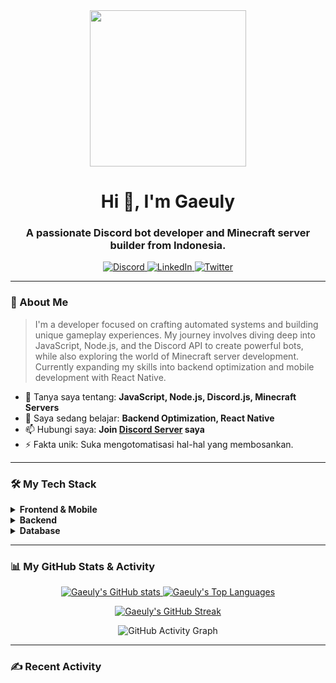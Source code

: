 <div align="center">

  <img src="https://media.giphy.com/media/v1.Y2lkPTc5MGI3NjExb3I5OWd0dHVsdHU2cGJ0aWd1aWx2cXZ5eXN5dDY4eTY2aTlycDl2dSZlcD12MV9pbnRlcm5hbF9naWZfYnlfaWQmY3Q9Zw/M9gbBd9hCsO5y/giphy.gif" width="250" />

  <h1>
    Hi 👋, I'm Gaeuly
  </h1>

  <h3>
    A passionate Discord bot developer and Minecraft server builder from Indonesia.
  </h3>

  <p align="center">
    <a href="https://discord.gg/FnEe7xcYZQ">
      <img src="https://img.shields.io/badge/Discord-5865F2?style=for-the-badge&logo=discord&logoColor=white" alt="Discord"/>
    </a>
    <a href="#">
      <img src="https://img.shields.io/badge/LinkedIn-0A66C2?style=for-the-badge&logo=linkedin&logoColor=white" alt="LinkedIn"/>
    </a>
    <a href="#">
      <img src="https://img.shields.io/badge/Twitter-1DA1F2?style=for-the-badge&logo=twitter&logoColor=white" alt="Twitter"/>
    </a>
  </p>
  
</div>

---

### 👤 About Me

> I'm a developer focused on crafting automated systems and building unique gameplay experiences. My journey involves diving deep into JavaScript, Node.js, and the Discord API to create powerful bots, while also exploring the world of Minecraft server development. Currently expanding my skills into backend optimization and mobile development with React Native.

- 💬 Tanya saya tentang: **JavaScript, Node.js, Discord.js, Minecraft Servers**
- 🌱 Saya sedang belajar: **Backend Optimization, React Native**
- 📫 Hubungi saya: **Join [Discord Server](https://discord.gg/FnEe7xcYZQ) saya**
- ⚡ Fakta unik: Suka mengotomatisasi hal-hal yang membosankan.

---

### 🛠️ My Tech Stack

<details>
  <summary><strong>Frontend & Mobile</strong></summary>
  <p align="center">
    <a href="https://www.javascript.com/"><img src="https://img.shields.io/badge/javascript-%23323330.svg?style=for-the-badge&logo=javascript&logoColor=%23F7DF1E" alt="JavaScript"></a>
    <a href="https://www.typescriptlang.org/"><img src="https://img.shields.io/badge/typescript-%23007ACC.svg?style=for-the-badge&logo=typescript&logoColor=white" alt="TypeScript"></a>
    <a href="https://reactnative.dev/"><img src="https://img.shields.io/badge/react_native-%2320232a.svg?style=for-the-badge&logo=react&logoColor=%2361DAFB" alt="React Native"></a>
    <a href="https://nextjs.org/"><img src="https://img.shields.io/badge/Next-black?style=for-the-badge&logo=next.js&logoColor=white" alt="Next.js"></a>
  </p>
</details>

<details>
  <summary><strong>Backend</strong></summary>
  <p align="center">
    <a href="https://nodejs.org"><img src="https://img.shields.io/badge/node.js-6DA55F?style=for-the-badge&logo=node.js&logoColor=white" alt="Node.js"></a>
    <a href="https://expressjs.com"><img src="https://img.shields.io/badge/express.js-%23404d59.svg?style=for-the-badge&logo=express&logoColor=%2361DAFB" alt="Express.js"></a>
    <a href="https://fastapi.tiangolo.com/"><img src="https://img.shields.io/badge/FastAPI-005571?style=for-the-badge&logo=fastapi" alt="FastAPI"></a>
    <a href="https://bun.sh/"><img src="https://img.shields.io/badge/Bun-%23000000.svg?style=for-the-badge&logo=bun&logoColor=white" alt="Bun"></a>
  </p>
</details>

<details>
  <summary><strong>Database</strong></summary>
  <p align="center">
    <a href="https://www.postgresql.org"><img src="https://img.shields.io/badge/postgres-%23316192.svg?style=for-the-badge&logo=postgresql&logoColor=white" alt="PostgreSQL"></a>
    <a href="https://www.mysql.com/"><img src="https://img.shields.io/badge/mysql-4479A1.svg?style=for-the-badge&logo=mysql&logoColor=white" alt="MySQL"></a>
    <a href="https://redis.io"><img src="https://img.shields.io/badge/redis-%23DD0031.svg?style=for-the-badge&logo=redis&logoColor=white" alt="Redis"></a>
    <a href="https://supabase.io/"><img src="https://img.shields.io/badge/Supabase-3ECF8E?style=for-the-badge&logo=supabase&logoColor=white" alt="Supabase"></a>
  </p>
</details>

---

### 📊 My GitHub Stats & Activity

<p align="center">
  <a href="https://github.com/Gaeuly">
    <img src="https://<URL_VERCEL_KAMU>/api?username=Gaeuly&show_icons=true&theme=tokyonight&include_all_commits=true&count_private=true&hide_border=true" alt="Gaeuly's GitHub stats" />
  </a>
  <a href="https://github.com/Gaeuly">
    <img src="https://<URL_VERCEL_KAMU>/api/top-langs/?username=Gaeuly&layout=compact&theme=tokyonight&hide_border=true" alt="Gaeuly's Top Languages" />
  </a>
</p>

<p align="center">
  <a href="https://github.com/Gaeuly">
    <img align="center" src="https://github-readme-streak-stats.herokuapp.com/?user=Gaeuly&theme=tokyonight&hide_border=true" alt="Gaeuly's GitHub Streak" />
  </a>
</p>

<p align="center">
  <img src="https://github-readme-activity-graph.vercel.app/graph?username=Gaeuly&bg_color=1a1b27&color=79ff97&line=79ff97&point=c792ea&area=true&hide_border=true" alt="GitHub Activity Graph" />
</p>

---

### ✍️ Recent Activity
